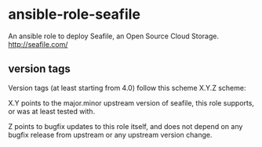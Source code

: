 ansible-role-seafile
====================

An ansible role to deploy Seafile, an Open Source Cloud Storage. http://seafile.com/

version tags
------------

Version tags (at least starting from 4.0) follow this scheme X.Y.Z scheme:

X.Y points to the major.minor upstream version of seafile, this role supports, or was
at least tested with.

Z points to bugfix updates to this role itself, and does not depend on any bugfix
release from upstream or any upstream version change.

